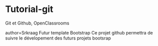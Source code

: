 # Tutorial-git
Git et Github, OpenClassrooms

author=Srkraag
Futur template Bootstrap
Ce projet github permettra de suivre le dévelopement des futurs projets bootsrap
